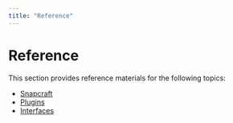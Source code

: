 ```yaml
---
title: "Reference"
---
```


# Reference

This section provides reference materials for the following topics:

*   [Snapcraft](/docs/reference/snapcraft)
*   [Plugins](/docs/reference/plugins)
*   [Interfaces](/docs/reference/interfaces)
